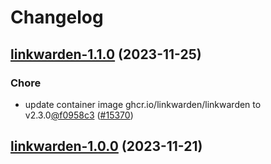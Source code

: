 # Changelog









## [linkwarden-1.1.0](https://github.com/truecharts/charts/compare/linkwarden-1.0.0...linkwarden-1.1.0) (2023-11-25)

### Chore

- update container image ghcr.io/linkwarden/linkwarden to v2.3.0[@f0958c3](https://github.com/f0958c3) ([#15370](https://github.com/truecharts/charts/issues/15370))
  
  


## [linkwarden-1.0.0](https://github.com/truecharts/charts/compare/linkwarden-0.0.1...linkwarden-1.0.0) (2023-11-21)

